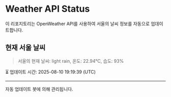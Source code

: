 
# Weather API Status

이 리포지토리는 OpenWeather API를 사용하여 서울의 날씨 정보를 자동으로 업데이트합니다.

## 현재 서울 날씨
> 서울의 현재 날씨: light rain, 온도: 22.94°C, 습도: 93%

⏳ 업데이트 시간: 2025-08-10 19:19:39 (UTC)

---
자동 업데이트 봇에 의해 관리됩니다.
